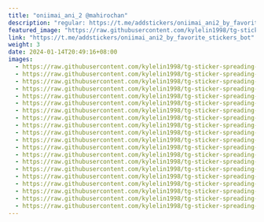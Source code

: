 ```yaml
---
title: "oniimai_ani_2 @mahirochan"
description: "regular: https://t.me/addstickers/oniimai_ani2_by_favorite_stickers_bot"
featured_image: "https://raw.githubusercontent.com/kylelin1998/tg-sticker-spreading-worldwide-images/main/img/ae7a8ee1-7a51-471a-8bb6-447d05648053.jpg"
link: "https://t.me/addstickers/oniimai_ani2_by_favorite_stickers_bot"
weight: 3
date: 2024-01-14T20:49:16+08:00
images:
  - https://raw.githubusercontent.com/kylelin1998/tg-sticker-spreading-worldwide-images/main/img/ae7a8ee1-7a51-471a-8bb6-447d05648053.jpg
  - https://raw.githubusercontent.com/kylelin1998/tg-sticker-spreading-worldwide-images/main/img/9ab31bcb-0e3c-4b44-9f76-178a31bb4e07.jpg
  - https://raw.githubusercontent.com/kylelin1998/tg-sticker-spreading-worldwide-images/main/img/2b5d667c-df54-4b4c-bc54-502565fbdd50.jpg
  - https://raw.githubusercontent.com/kylelin1998/tg-sticker-spreading-worldwide-images/main/img/d7c4e3df-82cc-4fc5-83d4-ca246ae832fd.jpg
  - https://raw.githubusercontent.com/kylelin1998/tg-sticker-spreading-worldwide-images/main/img/f92cd4a4-ea17-4861-921a-d0a096fa8e8e.jpg
  - https://raw.githubusercontent.com/kylelin1998/tg-sticker-spreading-worldwide-images/main/img/33db98ec-132c-4d24-98f0-8ce526aefd95.jpg
  - https://raw.githubusercontent.com/kylelin1998/tg-sticker-spreading-worldwide-images/main/img/6cfd48cb-93d3-4ae3-989a-6b2b0a3e3aab.jpg
  - https://raw.githubusercontent.com/kylelin1998/tg-sticker-spreading-worldwide-images/main/img/eec8d4fe-1d58-4345-8ad8-8689a2f3ad8a.jpg
  - https://raw.githubusercontent.com/kylelin1998/tg-sticker-spreading-worldwide-images/main/img/bd0b3e1a-44b1-457c-85d0-cd79b054ae9f.jpg
  - https://raw.githubusercontent.com/kylelin1998/tg-sticker-spreading-worldwide-images/main/img/36114caf-23d0-49fb-bbf5-893e52678ac6.jpg
  - https://raw.githubusercontent.com/kylelin1998/tg-sticker-spreading-worldwide-images/main/img/154faf52-0eb3-4912-be29-de0f818351be.jpg
  - https://raw.githubusercontent.com/kylelin1998/tg-sticker-spreading-worldwide-images/main/img/5d33be7b-a5ce-4706-bd72-c688b4338894.jpg
  - https://raw.githubusercontent.com/kylelin1998/tg-sticker-spreading-worldwide-images/main/img/cdfd457e-3b52-4e21-8a22-e2f36966b8ef.jpg
  - https://raw.githubusercontent.com/kylelin1998/tg-sticker-spreading-worldwide-images/main/img/49d8210d-bb36-4cad-bef0-506beac3263b.jpg
  - https://raw.githubusercontent.com/kylelin1998/tg-sticker-spreading-worldwide-images/main/img/e1e730e7-174f-4674-9a3e-dd15e993cfc0.jpg
  - https://raw.githubusercontent.com/kylelin1998/tg-sticker-spreading-worldwide-images/main/img/33eb801a-fbb3-4356-8f96-43cd3add8b8d.jpg
  - https://raw.githubusercontent.com/kylelin1998/tg-sticker-spreading-worldwide-images/main/img/38287d99-909c-422e-a736-2439284e2be1.jpg
  - https://raw.githubusercontent.com/kylelin1998/tg-sticker-spreading-worldwide-images/main/img/09ec3e5e-550b-4d37-a233-638b014cb31a.jpg
  - https://raw.githubusercontent.com/kylelin1998/tg-sticker-spreading-worldwide-images/main/img/a72f3752-0b5e-427f-bb61-5fd640080470.jpg
  - https://raw.githubusercontent.com/kylelin1998/tg-sticker-spreading-worldwide-images/main/img/86a3050f-811d-4761-8de1-370234bdefac.jpg
---
```

